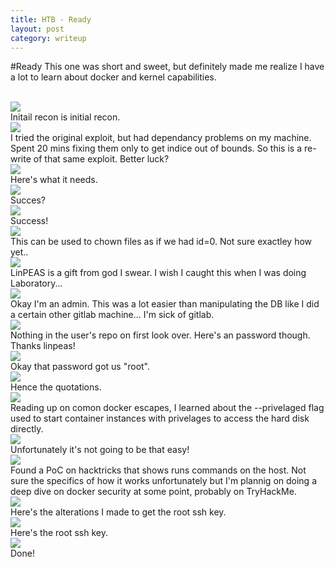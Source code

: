 ```yaml
---
title: HTB - Ready
layout: post
category: writeup
---
```


#Ready
This one was short and sweet, but definitely made me realize I have a lot to learn about docker and kernel capabilities.

<br/>
<img src="../assets/img/htb/medium/Ready/nmap.png">
<br/>
Initail recon is initial recon.

<br/>
<img src="../assets/img/htb/medium/Ready/rce.png">
<br/>
I tried the original exploit, but had dependancy problems on my machine.  Spent 20 mins fixing them only to get indice out of bounds.  So this is a re-write of that same exploit.  Better luck?

<br/>
<img src="../assets/img/htb/medium/Ready/rce1.png">
<br/>
Here's what it needs.

<br/>
<img src="../assets/img/htb/medium/Ready/rce2.png">
<br/>
Succes?

<br/>
<img src="../assets/img/htb/medium/Ready/rce3.png">
<br/>
Success!

<br/>
<img src="../assets/img/htb/medium/Ready/capchwn.png">
<br/>
This can be used to chown files as if we had id=0.  Not sure exactley how yet..

<br/>
<img src="../assets/img/htb/medium/Ready/peasbeinghelpful.png">
<br/>
LinPEAS is a gift from god I swear.  I wish I caught this when I was doing Laboratory...

<br/>
<img src="../assets/img/htb/medium/Ready/adminpanel.png">
<br/>
Okay I'm an admin.  This was a lot easier than manipulating the DB like I did a certain other gitlab machine... I'm sick of gitlab.

<br/>
<img src="../assets/img/htb/medium/Ready/smtppass.png">
<br/>
Nothing in the user's repo on first look over.  Here's an password though.  Thanks linpeas!

<br/>
<img src="../assets/img/htb/medium/Ready/rootmaybe.png">
<br/>
Okay that password got us "root".

<br/>
<img src="../assets/img/htb/medium/Ready/docker.png">
<br/>
Hence the quotations.

<br/>
<img src="../assets/img/htb/medium/Ready/docker.png">
<br/>
Reading up on comon docker escapes, I learned about the --privelaged flag used to start container instances with privelages to access the hard disk directly.

<br/>
<img src="../assets/img/htb/medium/Ready/lsblk.png">
<br/>
Unfortunately it's not going to be that easy!

<br/>
<img src="../assets/img/htb/medium/Ready/containermount.png">
<br/>
Found a PoC on hacktricks that shows runs commands on the host.  Not sure the specifics of how it works unfortunately but I'm plannig on doing a deep dive on docker security at some point, probably on TryHackMe.
<br/>
<img src="../assets/img/htb/medium/Ready/root1.png">
<br/>
Here's the alterations I made to get the root ssh key.

<br/>
<img src="../assets/img/htb/medium/Ready/root2.png">
<br/>
Here's the root ssh key.

<br/>
<img src="../assets/img/htb/medium/Ready/root3.png">
<br/>
Done!
